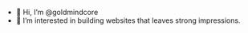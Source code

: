 - 👋 Hi, I’m @goldmindcore
- 👀 I’m interested in building websites that leaves strong impressions.

<!---
goldmindcore/goldmindcore is a ✨ special ✨ repository because its `README.md` (this file) appears on your GitHub profile.
You can click the Preview link to take a look at your changes.
--->
